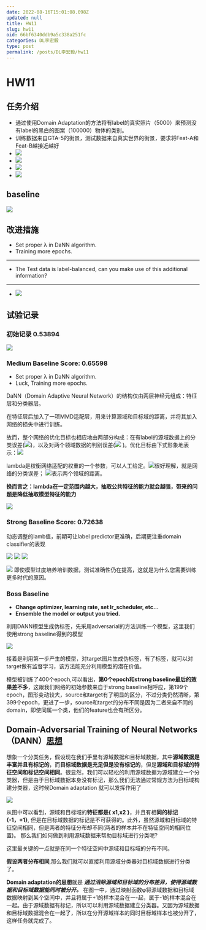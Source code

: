 ```yaml
---
date: 2022-08-16T15:01:08.098Z
updated: null
title: HW11
slug: hw11
oid: 66bf6340ddb9a5c338a251fc
categories: DL李宏毅
type: post
permalink: /posts/DL李宏毅/hw11
---
```



# HW11

## 任务介绍

- 通过使用Domain Adaptation的方法将有label的真实照片（5000）来预测没有label的黑白的图案（100000）物体的类别。
- 训练数据来自GTA-5的街景，测试数据来自真实世界的街景，要求将Feat-A和Feat-B越接近越好
- ![](https://qiniu.kanes.top/blog/78c67770.png)
- ![](https://qiniu.kanes.top/blog/bb7a74bb.png)
- ![](https://qiniu.kanes.top/blog/7cf1f46b.png)
- ![](https://qiniu.kanes.top/blog/da0b06c8.png)

## baseline

![](https://qiniu.kanes.top/blog/3ee5f64c.png)

## 改进措施

- Set proper λ in DaNN algorithm.
- Training more epochs.

---

- The Test data is label-balanced, can you make use of this additional information?

---

- ![](https://qiniu.kanes.top/blog/0ab7389e.png)

## 试验记录

### 初始记录 0.53894

![](https://qiniu.kanes.top/blog/3138842a.png)

### Medium Baseline  Score: 0.65598

* Set proper λ in DaNN algorithm.
* Luck, Training more epochs.

DaNN（Domain Adaptive Neural Network）的结构仅由两层神经元组成：特征层和分类器层。

在特征层后加入了一项MMD适配层，用来计算源域和目标域的距离，并将其加入网络的损失中进行训练。

故而，整个网络的优化目标也相应地由两部分构成：在有label的源域数据上的分类误差(![](https://qiniu.kanes.top/blog/d3d0c313.png))，以及对两个领域数据的判别误差(![](https://qiniu.kanes.top/blog/1e5a393a.png) )。优化目标由下式形象地表示：![](https://qiniu.kanes.top/blog/9135bad2.png)

lambda是权衡网络适配的权重的一个参数，可以人工给定。![](https://qiniu.kanes.top/blog/d3d0c313.png)很好理解，就是网络的分类误差； ![](https://qiniu.kanes.top/blog/1e5a393a.png)表示两个领域的距离。


**换而言之：lambda在一定范围内越大，抽取公共特征的能力就会越强，带来的问题是降低抽取模型特征的能力**

![](https://qiniu.kanes.top/blog/12159035.png)


### Strong Baseline  Score: 0.72638

动态调整的lamb值，前期可让label predictor更准确，后期更注重domain classifier的表现

![](https://qiniu.kanes.top/blog/0a78acaa.png)
![](https://qiniu.kanes.top/blog/cf25d883.png)
![](https://qiniu.kanes.top/blog/0fca83fd.png)


![](https://qiniu.kanes.top/blog/c643669e.png)
即使模型过度培养培训数据，测试准确性仍在提高，这就是为什么您需要训练更多时代的原因。

### Boss Baseline

* **Change optimizer, learning rate, set lr_scheduler, etc…**
* **Ensemble the model or output you tried.**

利用DANN模型生成伪标签，先采用adversarial的方法训练一个模型，这里我们使用strong baseline得到的模型

![](https://qiniu.kanes.top/blog/106b953e.png)

接着是利用第一步产生的模型，对target图片生成伪标签，有了标签，就可以对target做有监督学习，该方法能充分利用模型的潜在价值。

模型被训练了400个epoch,可以看出，**第0个epoch和strong baseline最后的效果差不多**，这跟我们网络的初始参数来自于strong baseline相呼应，第199个epoch，图形变动较大，source和target有了明显的区分，不过分类仍然清晰，第399个epoch，更进了一步，source和target的分布不同是因为二者来自不同的domain，即使同属一个类，他们的feature也会有所区分。



## Domain-Adversarial Training of Neural Networks（DANN）[思想](https://zhuanlan.zhihu.com/p/51499968)

想象一个分类任务，假设现在我们手里有源域数据和目标域数据，其中**源域数据是丰富并且有标记的**，而**目标域数据是充足但是没有标记的**，但是**源域和目标域的特征空间和标记空间相同**。很显然，我们可以轻松的利用源域数据为源域建立一个分类器，但是由于目标域数据本身没有标记，那么我们无法通过常规方法为目标域构建分类器，这时候Domain adaptation 就可以发挥作用了

![](https://qiniu.kanes.top/blog/e4f659eb.png)

从图中可以看到，源域和目标域的**特征都是{ x1,x2 }**，并且有相**同的标记{-1，+1}**, 但是在目标域数据的标记是不可获得的。此外，虽然源域和目标域的特征空间相同，但是两者的特征分布却不同(两者的样本并不在特征空间的相同位置)。 那么我们如何做到利用源域数据来帮助目标域进行分类呢?

这里最关键的一点就是在同一个特征空间中源域和目标域的分布不同。

**假设两者分布相同**,那么我们就可以直接利用源域分类器对目标域数据进行分类了。

**Domain adaptation的思想**就是 ***通过消除源域和目标域的分布差异，使得源域数据和目标域数据能同时被分开。*** 在图一中，通过映射函数φ将源域数据和目标域数据映射到某个空间中，并且将属于+1的样本混合在一-起，属于-1的样本混合在一起。由于源域数据有标记，所以可以利用源域数据建立分类器。又因为源域数据和目标域数据混合在一起了，所以在分开源域样本的同时目标域样本也被分开了，这样任务就完成了。